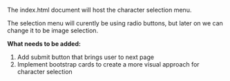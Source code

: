 The index.html document will host the character selection menu.

The selection menu will curently be using radio buttons, but later on we can change it to be image selection. 

**What needs to be added:**
1. Add submit button that brings user to next page 
2. Implement bootstrap cards to create a more visual approach for character selection